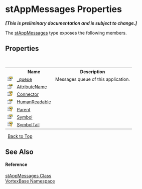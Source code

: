 # stAppMessages Properties
 _**\[This is preliminary documentation and is subject to change.\]**_

The <a href="T_VortexBase_stAppMessages.md">stAppMessages</a> type exposes the following members.


## Properties
&nbsp;<table><tr><th></th><th>Name</th><th>Description</th></tr><tr><td>![Public property](media/pubproperty.gif "Public property")</td><td><a href="P_VortexBase_stAppMessages__queue.md">_queue</a></td><td>
Messages queue of this application.</td></tr><tr><td>![Public property](media/pubproperty.gif "Public property")</td><td><a href="P_VortexBase_stAppMessages_AttributeName.md">AttributeName</a></td><td /></tr><tr><td>![Protected property](media/protproperty.gif "Protected property")</td><td><a href="P_VortexBase_stAppMessages_Connector.md">Connector</a></td><td /></tr><tr><td>![Public property](media/pubproperty.gif "Public property")</td><td><a href="P_VortexBase_stAppMessages_HumanReadable.md">HumanReadable</a></td><td /></tr><tr><td>![Protected property](media/protproperty.gif "Protected property")</td><td><a href="P_VortexBase_stAppMessages_Parent.md">Parent</a></td><td /></tr><tr><td>![Public property](media/pubproperty.gif "Public property")</td><td><a href="P_VortexBase_stAppMessages_Symbol.md">Symbol</a></td><td /></tr><tr><td>![Protected property](media/protproperty.gif "Protected property")</td><td><a href="P_VortexBase_stAppMessages_SymbolTail.md">SymbolTail</a></td><td /></tr></table>&nbsp;
<a href="#stappmessages-properties">Back to Top</a>

## See Also


#### Reference
<a href="T_VortexBase_stAppMessages.md">stAppMessages Class</a><br /><a href="N_VortexBase.md">VortexBase Namespace</a><br />